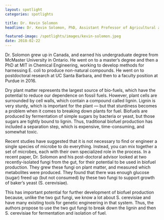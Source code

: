 ```yaml
---
layout: spotlight
categories: spotlights

title: Dr. Kevin Solomon
headline: Dr. Kevin Solomon, PhD, Assistant Professor of Agricultural and Biological Engineering (Purdue University). <p> Since coming to Purdue in 2016, Dr. Solomon has helped found the Diversity Ambassadors initiative, which helps bridge connections between Purdue and the historically black colleges and universities. This initiative is funded by $100,000 grant over two years from the University.

featured-image: /spotlights/images/kevin-solomon.jpeg
date: 2018-02-22
---
```


Dr. Solomon grew up in Canada, and earned his undergraduate degree from McMaster University in Ontario. He went on to a master’s degree and then a PhD at MIT in Chemical Engineering, working to develop methods for harnessing E. coli to produce non-natural compounds. He went on to postdoctoral research at UC Santa Barbara, and then to a faculty position at Purdue in 2016.

Dry plant matter represents the largest source of bio-fuels, which have the potential to reduce our dependence on fossil fuels. However, plant cells are surrounded by cell walls, which contain a compound called lignin. Lignin is very sturdy, which is important for the plant — but that sturdiness becomes a problem when it comes to breaking down plants for fuel. Biofuels are produced by fermentation of simple sugars by bacteria or yeast, but those sugars are tightly bound to lignin. Thus, traditional biofuel production has included a separation step, which is expensive, time-consuming, and somewhat toxic.

Recent studies have suggested that it is not necessary to find or engineer a single species of microbe to do everything. Instead, you can mix together a set of microbes, each with their own specialized role in the process. In a recent paper, Dr. Solomon and his post-doctoral advisor looked at two recently-isolated fungi from the gut, for their potential to be used in biofuel production. They grew these fungi on plant matter, and measured which metabolites were produced. They found that there was enough glucose (sugar) freed up (but not consumed) by these two fungi to support growth of baker’s yeast (S. cerevisiae).

This has important potential for further development of biofuel production because, unlike the two gut fungi, we know a lot about S. cerevisiae and have many existing tools for genetic engineering in that system. Thus, the authors propose to use the two gut fungi to break down the lignin and then S. cerevisiae for fermentation and isolation of fuel.